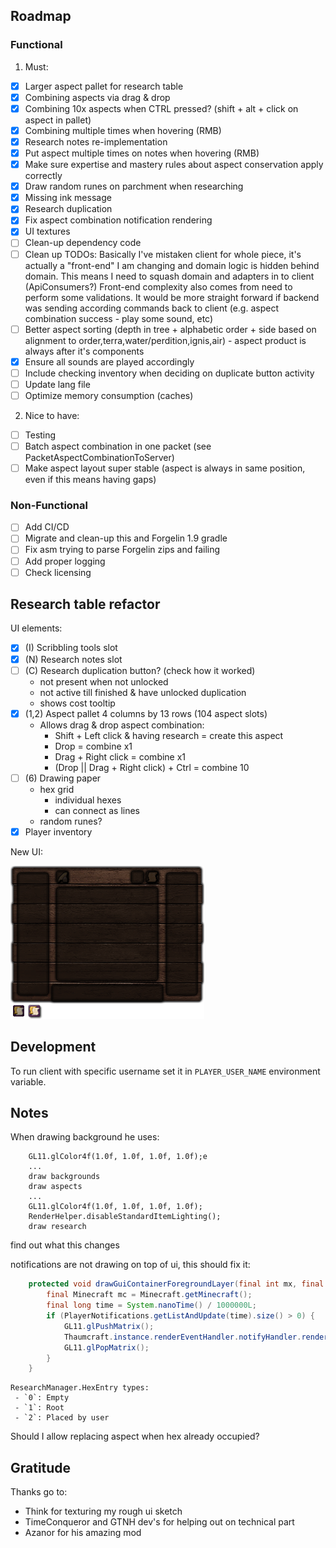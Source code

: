 ## Roadmap
### Functional
1. Must:
  - [x] Larger aspect pallet for research table
  - [x] Combining aspects via drag & drop
  - [x] Combining 10x aspects when CTRL pressed? (shift + alt + click on aspect in pallet)
  - [x] Combining multiple times when hovering (RMB)
  - [x] Research notes re-implementation
  - [x] Put aspect multiple times on notes when hovering (RMB)
  - [x] Make sure expertise and mastery rules about aspect conservation apply correctly
  - [x] Draw random runes on parchment when researching
  - [x] Missing ink message
  - [x] Research duplication
  - [x] Fix aspect combination notification rendering
  - [x] UI textures
  - [ ] Clean-up dependency code
  - [ ] Clean up TODOs:
        Basically I've mistaken client for whole piece, it's actually a "front-end" I am changing and domain logic is hidden behind domain. 
        This means I need to squash domain and adapters in to client (ApiConsumers?)
        Front-end complexity also comes from need to perform some validations. 
        It would be more straight forward if backend was sending according commands back to client (e.g. aspect combination success - play some sound, etc)
  - [ ] Better aspect sorting (depth in tree + alphabetic order + side based on alignment to order,terra,water/perdition,ignis,air) - aspect product is always after it's components
  - [x] Ensure all sounds are played accordingly
  - [ ] Include checking inventory when deciding on duplicate button activity
  - [ ] Update lang file
  - [ ] Optimize memory consumption (caches)

2. Nice to have:
  - [ ] Testing
  - [ ] Batch aspect combination in one packet (see PacketAspectCombinationToServer)
  - [ ] Make aspect layout super stable (aspect is always in same position, even if this means having gaps)

### Non-Functional
  - [ ] Add CI/CD
  - [ ] Migrate and clean-up this and Forgelin 1.9 gradle
  - [ ] Fix asm trying to parse Forgelin zips and failing
  - [ ] Add proper logging
  - [ ] Check licensing

## Research table refactor

UI elements:
  - [x] (I) Scribbling tools slot
  - [x] (N) Research notes slot
  - [ ] (C) Research duplication button? (check how it worked)
     - not present when not unlocked
     - not active till finished & have unlocked duplication
     - shows cost tooltip
  - [x] (1,2) Aspect pallet 4 columns by 13 rows (104 aspect slots)
     - Allows drag & drop aspect combination:
       - Shift + Left click & having research = create this aspect
       - Drop = combine x1
       - Drag + Right click = combine x1
       - (Drop || Drag + Right click) + Ctrl = combine 10
  - [ ] (6) Drawing paper
     - hex grid
       - individual hexes
        - can connect as lines
     - random runes?
  - [x] Player inventory

New UI:

![UI](src/main/resources/assets/thaumcraft/textures/research/table/research-table.png)

## Development
To run client with specific username set it in `PLAYER_USER_NAME` environment variable.

## Notes
When drawing background he uses:
```
    GL11.glColor4f(1.0f, 1.0f, 1.0f, 1.0f);e
    ...
    draw backgrounds
    draw aspects
    ...
    GL11.glColor4f(1.0f, 1.0f, 1.0f, 1.0f);
    RenderHelper.disableStandardItemLighting();
    draw research
```
find out what this changes

notifications are not drawing on top of ui, this should fix it:
```java
    protected void drawGuiContainerForegroundLayer(final int mx, final int my) {
        final Minecraft mc = Minecraft.getMinecraft();
        final long time = System.nanoTime() / 1000000L;
        if (PlayerNotifications.getListAndUpdate(time).size() > 0) {
            GL11.glPushMatrix();
            Thaumcraft.instance.renderEventHandler.notifyHandler.renderNotifyHUD(this.width, this.height, time);
            GL11.glPopMatrix();
        }
    }
```

```
ResearchManager.HexEntry types:
 - `0`: Empty
 - `1`: Root
 - `2`: Placed by user
```

Should I allow replacing aspect when hex already occupied?

## Gratitude

Thanks go to: 
- Think for texturing my rough ui sketch
- TimeConqueror and GTNH dev's for helping out on technical part
- Azanor for his amazing mod
